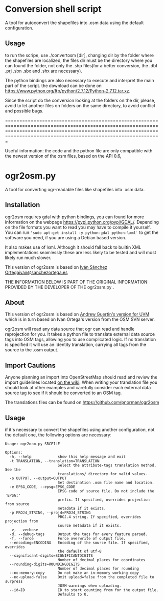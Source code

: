 Conversion shell script
=======================

A tool for autoconvert the shapefiles into .osm data using the default configuration.

Usage
---

to run the scripe, use ./convertosm [dir], changing dir by the folder where the shapefiles are localized, the files dir must be the directory where you can found the folder, not only the .shp files(for a better conversion, the .dbf .prj .sbn .sbx and .shx are necessary).

The python bindings are also necessary to execute and interpret the main part of the script. the download can be done on <https://www.python.org/ftp/python/2.7.12/Python-2.7.12.tar.xz>.

Since the script do the conversion looking at the folders on the dir, please, avoid to let another files on folders on the same directory, to avoid conflict and possible bugs.

=========================================================================================================================================================================================================================

Useful information:
the code and the python file are only compatible with the newest version of the osm files, based on the API 0.6, 

ogr2osm.py
==========

A tool for converting ogr-readable files like shapefiles into .osm data.


Installation
------------

ogr2osm requires gdal with python bindings, you can found for more information on the webpage <https://pypi.python.org/pypi/GDAL/>. 
Depending on the file formats you want to read you may have to compile it yourself.
You can run `'sudo apt-get install -y python-gdal python-lxml'` to get the software you need, if you are using a Debian based version.

It also makes use of lxml. Although it should fall back to builtin XML implementations seamlessly these are less likely to be tested and will most likely run much slower.

This version of ogr2osm is based on [Iván Sánchez Ortega](https://github.com/pnorman/ogr2osm)<ivan@sanchezortega.es>

THE INFORMATION BELOW IS PART OF THE ORIGINAL INFORMATION PROVIDED BY THE DEVELOPER OF THE ogr2osm.py .

About
-----

This version of ogr2osm is based on 
[Andrew Guertin's version for UVM](https://github.com/andrewguertin/ogr2osm)
which is in turn based on Ivan Ortega's version from the OSM SVN server.

ogr2osm will read any data source that ogr can read and handle reprojection for 
you. It takes a python file to translate external data source tags into OSM 
tags, allowing you to use complicated logic. If no translation is specified it 
will use an identity translation, carrying all tags from the source to the .osm 
output. 

Import Cautions
---------------
Anyone planning an import into OpenStreetMap should read and review the import 
guidelines located [on the wiki](http://wiki.openstreetmap.org/wiki/Import/Guidelines). 
When writing your translation file you should look at other examples and 
carefully consider each external data source tag to see if it should be 
converted to an OSM tag.

The translations files can be found on https://github.com/pnorman/ogr2osm

Usage
-----
if it's necessary to convert the shapefiles using another configuration, not the default one, the following options are necessary:

	Usage: ogr2osm.py SRCFILE

	Options:
	  -h, --help            show this help message and exit
	  -t TRANSLATION, --translation=TRANSLATION
							Select the attribute-tags translation method. See the
							translations/ directory for valid values.
	  -o OUTPUT, --output=OUTPUT
							Set destination .osm file name and location.
	  -e EPSG_CODE, --epsg=EPSG_CODE
							EPSG code of source file. Do not include the 'EPSG:'
							prefix. If specified, overrides projection from source
							metadata if it exists.
	  -p PROJ4_STRING, --proj4=PROJ4_STRING
							PROJ.4 string. If specified, overrides projection from
							source metadata if it exists.
	  -v, --verbose         
	  -d, --debug-tags      Output the tags for every feature parsed.
	  -f, --force           Force overwrite of output file.
	  --encoding=ENCODING   Encoding of the source file. If specified, overrides
							the default of utf-8
	  --significant-digits=SIGNIFICANTDIGITS
							Number of decimal places for coordinates
	  --rounding-digits=ROUNDINGDIGITS
							Number of decimal places for rounding
	  --no-memory-copy      Do not make an in-memory working copy
	  --no-upload-false     Omit upload=false from the completed file to surpress
							JOSM warnings when uploading.
	  --id=ID               ID to start counting from for the output file.
							Defaults to 0.
